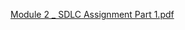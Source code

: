 [Module 2 _ SDLC Assignment Part 1.pdf](https://github.com/ToeKnee013/Garcia_Anthony_LMS/files/12569937/Module.2._.SDLC.Assignment.Part.1.pdf)
